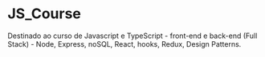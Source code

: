 # JS_Course
Destinado ao curso de Javascript e TypeScript - front-end e back-end (Full Stack) - Node, Express, noSQL, React, hooks, Redux, Design Patterns.
